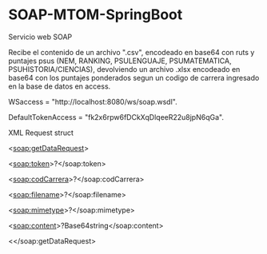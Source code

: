 # SOAP-MTOM-SpringBoot

Servicio web SOAP

Recibe el contenido de un archivo ".csv", encodeado en base64 con ruts y puntajes psus (NEM, RANKING, PSULENGUAJE, PSUMATEMATICA, PSUHISTORIA/CIENCIAS), devolviendo un archivo .xlsx encodeado en base64 con los puntajes ponderados segun un codigo de carrera ingresado en la base de datos en access.

WSaccess = "http://localhost:8080/ws/soap.wsdl".

DefaultTokenAccess = "fk2x6rpw6fDCkXqDlqeeR22u8jpN6qGa".

XML Request struct

<<soap:getDataRequest>>

   <<soap:token>>?</soap:token>

   <<soap:codCarrera>>?</soap:codCarrera>

   <<soap:filename>>?</soap:filename>

   <<soap:mimetype>>?</soap:mimetype>

   <<soap:content>>?Base64string</soap:content>

<</soap:getDataRequest>

